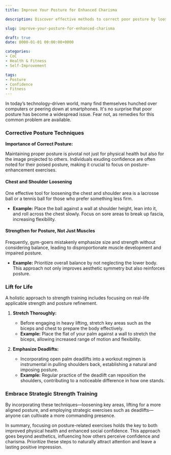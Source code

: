 ```yaml
---
title: Improve Your Posture for Enhanced Charisma

description: Discover effective methods to correct poor posture by loosening the chest, strengthening the back, and examining the importance of posture when building confidence and attracting attention.

slug: improve-your-posture-for-enhanced-charisma

draft: true
date: 0000-01-01 00:00:00+0000

categories:
- CoC
- Health & Fitness
- Self-Improvement

tags:
- Posture
- Confidence
- Fitness
---
```


In today’s technology-driven world, many find themselves hunched over computers or peering down at smartphones. It's no surprise that poor posture has become a widespread issue. Fear not, as remedies for this common problem are available.

### Corrective Posture Techniques

**Importance of Correct Posture:**

Maintaining proper posture is pivotal not just for physical health but also for the image projected to others. Individuals exuding confidence are often noted for their poised posture, making it crucial to focus on posture-enhancement exercises.

#### Chest and Shoulder Loosening

One effective tool for loosening the chest and shoulder area is a lacrosse ball or a tennis ball for those who prefer something less firm.

- **Example:** Place the ball against a wall at shoulder height, lean into it, and roll across the chest slowly. Focus on sore areas to break up fascia, increasing flexibility.

#### Strengthen for Posture, Not Just Muscles

Frequently, gym-goers mistakenly emphasize size and strength without considering balance, leading to disproportionate muscle development and impaired posture.

- **Example:** Prioritize overall balance by not neglecting the lower body. This approach not only improves aesthetic symmetry but also reinforces posture.

### Lift for Life  

A holistic approach to strength training includes focusing on real-life applicable strength and posture refinement.

1. **Stretch Thoroughly:**
   - Before engaging in heavy lifting, stretch key areas such as the biceps and chest to prepare the body effectively.
   - **Example:** Place the flat of your palm against a wall to stretch the biceps, allowing increased range of motion and flexibility.

2. **Emphasize Deadlifts:**
   - Incorporating open palm deadlifts into a workout regimen is instrumental in pulling shoulders back, establishing a natural and imposing posture.
   - **Example:** Regular practice of the deadlift can reposition the shoulders, contributing to a noticeable difference in how one stands.

### Embrace Strategic Strength Training

By incorporating these techniques—loosening key areas, lifting for a more aligned posture, and employing strategic exercises such as deadlifts—anyone can cultivate a more commanding presence.

In summary, focusing on posture-related exercises holds the key to both improved physical health and enhanced social confidence. This approach goes beyond aesthetics, influencing how others perceive confidence and charisma. Prioritize these steps to naturally attract attention and leave a lasting positive impression.
